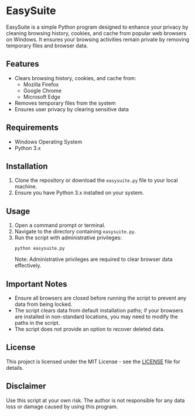 # EasySuite

EasySuite is a simple Python program designed to enhance your privacy by cleaning browsing history, cookies, and cache from popular web browsers on Windows. It ensures your browsing activities remain private by removing temporary files and browser data.

## Features

- Clears browsing history, cookies, and cache from:
  - Mozilla Firefox
  - Google Chrome
  - Microsoft Edge
- Removes temporary files from the system
- Ensures user privacy by clearing sensitive data

## Requirements

- Windows Operating System
- Python 3.x

## Installation

1. Clone the repository or download the `easysuite.py` file to your local machine.
2. Ensure you have Python 3.x installed on your system.

## Usage

1. Open a command prompt or terminal.
2. Navigate to the directory containing `easysuite.py`.
3. Run the script with administrative privileges:
   ```
   python easysuite.py
   ```
   Note: Administrative privileges are required to clear browser data effectively.

## Important Notes

- Ensure all browsers are closed before running the script to prevent any data from being locked.
- The script clears data from default installation paths; if your browsers are installed in non-standard locations, you may need to modify the paths in the script.
- The script does not provide an option to recover deleted data.

## License

This project is licensed under the MIT License - see the [LICENSE](LICENSE) file for details.

## Disclaimer

Use this script at your own risk. The author is not responsible for any data loss or damage caused by using this program.